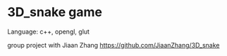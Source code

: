 # 3D_snake game

Language: c++, opengl, glut

group project with Jiaan Zhang https://github.com/JiaanZhang/3D_snake
